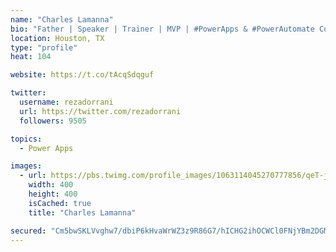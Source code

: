 ```yaml
---
name: "Charles Lamanna"
bio: "Father | Speaker | Trainer | MVP | #PowerApps & #PowerAutomate Community Super User | YouTuber Right-pointing triangle http://youtube.com/c/rezadorrani | Learn - Share - Clockwise rightwards and leftwards open circle arrows"
location: Houston, TX
type: "profile"
heat: 104

website: https://t.co/tAcqSdqguf

twitter:
  username: rezadorrani
  url: https://twitter.com/rezadorrani
  followers: 9505

topics:
  - Power Apps

images:
  - url: https://pbs.twimg.com/profile_images/1063114045270777856/qeT-jpWr_400x400.jpg
    width: 400
    height: 400
    isCached: true
    title: "Charles Lamanna"

secured: "Cm5bwSKLVvghw7/dbiP6kHvaWrWZ3z9R86G7/hICHG2ihOCWCl0FNjYBm2DGMBkoRoEr/JH9mGm2c8dSrklZJ0iIKrZmg9s1U3IBIP+h+wW8jVfcJ7GOOqTLVhJ+pSoi14JyjV5oWRzoybqxtkV7XY29wQy4Tonc6dPsG1fzSMNfDkdAvjGAuE9BDKMxSdrB5YeBokdtlM8802x8sAQeu914Vqh7mVyd6tOudGIapfUBXxm9UvXkJhPUUb3GvS9AAGSaXOB0owmnmpiH1HSvcgJF8EWnTcBKTvI05G1eeJWVT4q4iw3dbA3b8zRu7W7cmAg5K8eCkQsUgjND18dgz2nGL+SHfd6BPvLyL8zTu6ALXJdjGKetXu2W4PhIVuSgGzUhsbyfXdw+dgPsG8ZtVZ6fF1L3VhtKRfD4FTcXVr8=;OBf+OMq0y884INxkS6K1+w=="
---
```


